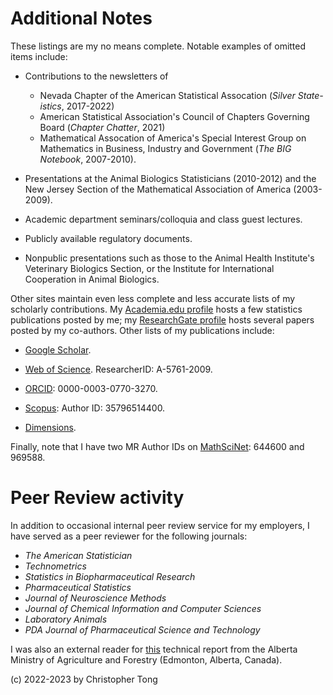 # Additional Notes

These listings are my no means complete.  Notable examples of omitted items include:

- Contributions to the newsletters of 
  - Nevada Chapter of the American Statistical Assocation (*Silver State-istics*, 2017-2022)
  - American Statistical Association's Council of Chapters Governing Board (*Chapter Chatter*, 2021)
  - Mathematical Assocation of America's Special Interest Group on Mathematics in Business, Industry and Government (*The BIG Notebook*, 2007-2010).

- Presentations at the Animal Biologics Statisticians (2010-2012) and the New Jersey Section of the Mathematical Association of America (2003-2009).

- Academic department seminars/colloquia and class guest lectures.

- Publicly available regulatory documents.

- Nonpublic presentations such as those to the Animal Health Institute's Veterinary Biologics Section, or the Institute for International Cooperation in Animal Biologics.

Other sites maintain even less complete and less accurate lists of my scholarly contributions.  My [Academia.edu profile](http://independent.academia.edu/ChristopherTong) hosts a few statistics publications posted by me; my [ResearchGate profile](https://www.researchgate.net/profile/Christopher_Tong) hosts several papers posted by my co-authors.  Other lists of my publications include:

- [Google Scholar](https://scholar.google.com/citations?user=TKoJwycAAAAJ&hl=en).

- [Web of Science](https://www.webofscience.com/wos/author/record/1324289).  ResearcherID:  A-5761-2009.

- [ORCID](http://orcid.org/0000-0003-0770-3270):  0000-0003-0770-3270.

- [Scopus](https://www.scopus.com/authid/detail.uri?authorId=35796514400):  Author ID: 35796514400.

- [Dimensions](https://app.dimensions.ai/details/entities/publication/author/ur.014115160135.43).

Finally, note that I have two MR Author IDs on [MathSciNet](https://mathscinet.ams.org/):  644600 and 969588.

# Peer Review activity

In addition to occasional internal peer review service for my employers, I have served as a peer reviewer for the following journals:

- *The American Statistician*
- *Technometrics*
- *Statistics in Biopharmaceutical Research*
- *Pharmaceutical Statistics*
- *Journal of Neuroscience Methods*
- *Journal of Chemical Information and Computer Sciences*
- *Laboratory Animals*
- *PDA Journal of Pharmaceutical Science and Technology*

I was also an external reader for [this](https://open.alberta.ca/publications/9781460143759#summary) technical report from the Alberta Ministry of Agriculture and Forestry (Edmonton, Alberta, Canada).

(c) 2022-2023 by Christopher Tong
